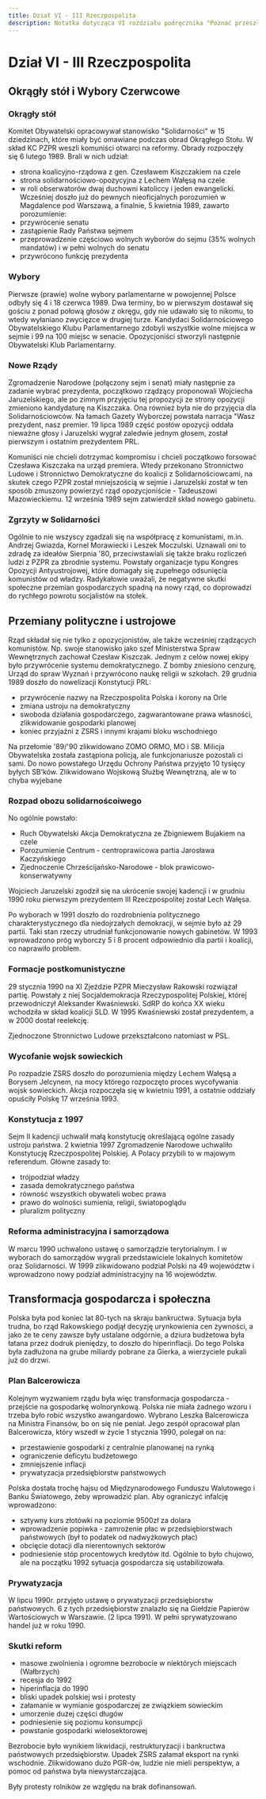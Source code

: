 ```yaml
---
title: Dział VI - III Rzeczpospolita
description: Notatka dotycząca VI rozdziału podręcznika "Poznać przeszłość 4" wydawnictwa Nowej Ery.
---
```

# Dział VI - III Rzeczpospolita
## Okrągły stół i Wybory Czerwcowe
### Okrągły stół
Komitet Obywatelski opracowywał stanowisko "Solidarności" w 15 dziedzinach, które miały być omawiane podczas obrad Okrągłego Stołu. W skład KC PZPR weszli komuniści otwarci na reformy. Obrady rozpoczęły się 6 lutego 1989. Brali w nich udział:
- strona koalicyjno-rządowa z gen. Czesławem Kiszczakiem na czele
- strona solidarnościowo-opozycyjna z Lechem Wałęsą na czele
- w roli obserwatorów dwaj duchowni katoliccy i jeden ewangelicki.
Wcześniej doszło już do pewnych nieoficjalnych porozumień w Magdalence pod Warszawą, a finalnie, 5 kwietnia 1989, zawarto porozumienie:
- przywrócenie senatu
- zastąpienie Rady Państwa sejmem
- przeprowadzenie częściowo wolnych wyborów do sejmu (35% wolnych mandatów) i w pełni wolnych do senatu
- przywrócono funkcję prezydenta
### Wybory
Pierwsze (prawie) wolne wybory parlamentarne w powojennej Polsce odbyły się 4 i 18 czerwca 1989. Dwa terminy, bo w pierwszym dostawał się gościu z ponad połową głosów z okręgu, gdy nie udawało się to nikomu, to wtedy wyłaniano zwycięzce w drugiej turze. Kandydaci Solidarnościowego Obywatelskiego Klubu Parlamentarnego zdobyli wszystkie wolne miejsca w sejmie i 99 na 100 miejsc w senacie. Opozycjoniści stworzyli następnie Obywatelski Klub Parlamentarny.
### Nowe Rządy
Zgromadzenie Narodowe (połączony sejm i senat) miały następnie za zadanie wybrać prezydenta, początkowo rządzący proponowali Wojciecha Jaruzelskiego, ale po zimnym przyjęciu tej propozycji ze strony opozycji zmieniono kandydaturę na Kiszczaka. Ona również była nie do przyjęcia dla Solidarnościowców. Na łamach Gazety Wyborczej powstała narracja "Wasz prezydent, nasz premier. 19 lipca 1989 część posłów opozycji oddała nieważne głosy i Jaruzelski wygrał zaledwie jednym głosem, został pierwszym i ostatnim prezydentem PRL. 

Komuniści nie chcieli dotrzymać kompromisu i chcieli początkowo forsować Czesława Kiszczaka na urząd premiera. Wtedy przekonano Stronnictwo Ludowe i Stronnictwo Demokratyczne do koalicji z Solidarnościowcami, na skutek czego PZPR został mniejszością w sejmie i Jaruzelski został w ten sposób zmuszony powierzyć rząd opozycjoniście - Tadeuszowi Mazowieckiemu. 12 września 1989 sejm zatwierdził skład nowego gabinetu.
### Zgrzyty w Solidarności
Ogólnie to nie wszyscy zgadzali się na współpracę z komunistami, m.in. Andrzej Gwiazda, Kornel Morawiecki i Leszek Moczulski. Uznawali oni to zdradę za ideałów Sierpnia '80, przeciwstawiali się także braku rozliczeń ludzi z PZPR za zbrodnie systemu. Powstały organizacje typu Kongres Opozycji Antyustrojowej, które domagały się zupełnego odsunięcia komunistów od władzy. Radykałowie uważali, że negatywne skutki społeczne przemian gospodarczych spadną na nowy rząd, co doprowadzi do rychłego powrotu socjalistów na stołek.
## Przemiany polityczne i ustrojowe
Rząd składał się nie tylko z opozycjonistów, ale także wcześniej rządzących komunistów. Np. swoje stanowisko jako szef Ministerstwa Spraw Wewnętrznych zachował Czesław Kiszczak. Jednym z celów nowej ekipy było przywrócenie systemu demokratycznego. Z bomby zniesiono cenzurę, Urząd do spraw Wyznań i przywrócono naukę religii w szkołach. 29 grudnia 1989 doszło do nowelizacji Konstytucji PRL:
- przywrócenie nazwy na Rzeczpospolita Polska i korony na Orle
- zmiana ustroju na demokratyczny
- swoboda działania gospodarczego, zagwarantowane prawa własności, zlikwidowanie gospodarki planowej
- koniec przyjaźni z ZSRS i innymi krajami bloku wschodniego

Na przełomie '89/'90 zlikwidowano ZOMO ORMO, MO i SB. Milicja Obywatelska została zastąpiona policją, ale funkcjonariusze pozostali ci sami. Do nowo powstałego Urzędu Ochrony Państwa przyjęto 10 tysięcy byłych SB'ków. Zlikwidowano Wojskową Służbę Wewnętrzną, ale w to chyba wyjebane
### Rozpad obozu solidarnoścoiwego
No ogólnie powstało:
- Ruch Obywatelski Akcja Demokratyczna ze Zbigniewem Bujakiem na czele
- Porozumienie Centrum - centroprawicowa partia Jarosława Kaczyńskiego
- Zjednoczenie Chrześcijańsko-Narodowe - blok prawicowo-konserwatywny

Wojciech Jaruzelski zgodził się na ukrócenie swojej kadencji i w grudniu 1990 roku pierwszym prezydentem III Rzeczpospolitej został Lech Wałęsa. 

Po wyborach w 1991 doszło do rozdrobnienia politycznego charakterystycznego dla niedojrzałych demokracji, w sejmie było aż 29 partii. Taki stan rzeczy utrudniał funkcjonowanie nowych gabinetów. W 1993 wprowadzono próg wyborczy 5 i 8 procent odpowiednio dla partii i koalicji, co naprawiło problem.
### Formacje postkomunistyczne
29 stycznia 1990 na XI Zjeździe PZPR Mieczysław Rakowski rozwiązał partię. Powstały z niej Socjaldemokracja Rzeczypospolitej Polskiej, której przewodniczył Aleksander Kwaśniewski. SdRP do końca XX wieku wchodziła w skład koalicji SLD. W 1995 Kwaśniewski został prezydentem, a w 2000 dostał reelekcję.

Zjednoczone Stronnictwo Ludowe przekształcono natomiast w PSL.
### Wycofanie wojsk sowieckich
Po rozpadzie ZSRS doszło do porozumienia między Lechem Wałęsą a Borysem Jelcynem, na mocy którego rozpoczęto proces wycofywania wojsk sowieckich. Akcja rozpoczęła się w kwietniu 1991, a ostatnie oddziały opuściły Polskę 17 września 1993.
### Konstytucja z 1997
Sejm II kadencji uchwalił małą konstytucję określającą ogólne zasady ustroju państwa. 2 kwietnia 1997 Zgromadzenie Narodowe uchwaliło Konstytucję Rzeczpospolitej Polskiej. A Polacy przybili to w majowym referendum. Główne zasady to:
- trójpodział władzy
- zasada demokratycznego państwa
- równość wszystkich obywateli wobec prawa
- prawo do wolności sumienia, religii, światopoglądu
- pluralizm polityczny
### Reforma administracyjna i samorządowa
W marcu 1990 uchwalono ustawę o samorządzie terytorialnym. I w wyborach do samorządów wygrali przedstawiciele lokalnych komitetów oraz Solidarności. W 1999 zlikwidowano podział Polski na 49 województw i wprowadzono nowy podział administracyjny na 16 województw.
## Transformacja gospodarcza i społeczna
Polska była pod koniec lat 80-tych na skraju bankructwa. Sytuacja była trudna, bo rząd Rakowskiego podjął decyzję urynkowienia cen żywności, a jako że te ceny zawsze były ustalane odgórnie, a dziura budżetowa była łatana przez dodruk pieniędzy, to doszło do hiperinflacji. Do tego Polska była zadłużona na grube miliardy pobrane za Gierka, a wierzyciele pukali już do drzwi.
### Plan Balcerowicza
Kolejnym wyzwaniem rządu była więc transformacja gospodarcza - przejście na gospodarkę wolnorynkową. Polska nie miała żadnego wzoru i trzeba było robić wszystko awangardowo. Wybrano Leszka Balcerowicza na Ministra Finansów, bo on się nie peniał. Jego zespół opracował plan Balcerowicza, który wszedł w życie 1 stycznia 1990, polegał on na:
- przestawienie gospodarki z centralnie planowanej na rynką
- ograniczenie deficytu budżetowego
- zmniejszenie inflacji
- prywatyzacja przedsiębiorstw państwowych

Polska dostała trochę hajsu od Międzynarodowego Funduszu Walutowego i Banku Światowego, żeby wprowadzić plan. Aby ograniczyć infalcję wprowadzono:
- sztywny kurs złotówki na poziomie 9500zł za dolara
- wprowadzenie popiwka - zamrożenie płac w przedsiębiorstwach państwowych (był to podatek od nadwyżkowych płac)
- obcięcie dotacji dla nierentownych sektorów
- podniesienie stóp procentowych kredytów itd.
Ogólnie to było chujowo, ale na początku 1992 sytuacja gospodarcza się ustabilizowała.
### Prywatyzacja
W lipcu 1990r. przyjęto ustawę o prywatyzacji przedsiębiorstw państwowych. 6 z tych przedsiębiorstw znalazło się na Giełdzie Papierów Wartościowych w Warszawie. (2 lipca 1991). W pełni sprywatyzowano handel już w roku 1990.
### Skutki reform
- masowe zwolnienia i ogromne bezrobocie w niektórych miejscach (Wałbrzych)
- recesja do 1992
- hiperinflacja do 1990
- bliski upadek polskiej wsi i protesty
- załamanie w wymianie gospodarczej ze związkiem sowieckim
- umorzenie dużej części długów
- podniesienie się poziomu konsumpcji
- powstanie gospodarki wielosektorowej

Bezrobocie było wynikiem likwidacji, restrukturyzacji i bankructwa państwowych przedsiębiorstw. Upadek ZSRS załamał eksport na rynki wschodnie. Zlikwidowano dużo PGR-ów, ludzie nie mieli perspektyw, a pomoc od państwa była niewystarczająca.

Były protesty rolników ze względu na brak dofinansowań.
